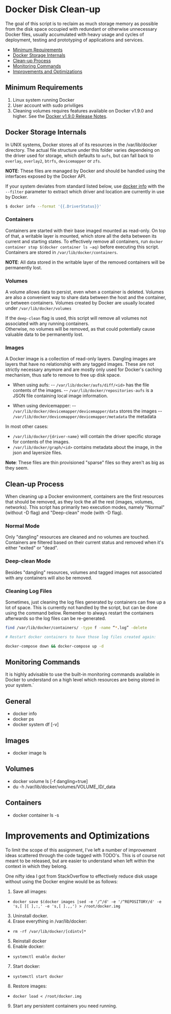 # Docker Disk Clean-up

The goal of this script is to reclaim as much storage memory as possible from the disk space 
occupied with redundant or otherwise unnecessary Docker files, usually accumulated with heavy usage 
and cycles of deployment, testing and prototyping of applications and services.


* [Minimum Requirements](#minimum-requirements)
* [Docker Storage Internals](#docker-storage-internals)
* [Clean-up Process](#clean-up-process)
* [Monitoring Commands](#monitoring-commands)
* [Improvements and Optimizations](#improvements-and-optimizations)

## Minimum Requirements

1. Linux system running Docker
2. User account with sudo priviliges
3. Cleaning volumes requires features available on Docker v1.9.0 and higher. See the 
[Docker v1.9.0 Release Notes](https://github.com/moby/moby/releases/tag/v1.9.0).

## Docker Storage Internals

In UNIX systems, Docker stores all of its resources in the /var/lib/docker directory.
The actual file structure under this folder varies dependeing on the driver used for storage, which
defaults to ```aufs```, but can fall back to ```overlay```, ```overlay2```, ```btrfs```, 
```devicemapper``` or ```zfs```.

__NOTE__: These files are managed by Docker and should be handled using the interfaces exposed by the Docker API.

If your system deviates from standard listed below, use 
[docker info](https://docs.docker.com/edge/engine/reference/commandline/info/) with the ```--filter``` parameter 
to extract which driver and location are currently in use by Docker.

```bash
$ docker info --format '{{.DriverStatus}}'
```
### Containers

Containers are started with their base imaged mounted as read-only. On top of that, a writable layer is mounted, which
store all the delta between its current and starting states. 
To effectively remove all containers, run ```docker container stop $(docker container ls –aq)``` before executing this
script.
Containers are stored in ```/var/lib/docker/containers```.

__NOTE__: All data stored in the writable layer of the removed containers will be permanently lost.

### Volumes

A volume allows data to persist, even when a container is deleted. 
Volumes are also a convenient way to share data between the host and the container, or between containers.
Volumes created by Docker are usually located under ```/var/lib/docker/volumes```

If the ```deep-clean``` flag is used, this script will remove all volumes not associated with any running containers.  
Otherwise, no volumes will be removed, as that could potentially cause valuable data to be permanently lost.

### Images

A Docker image is a collection of read-only layers. Dangling images are layers that have no relationship with any tagged
images. These are not strictly necessary anymore and are mostly only used for Docker's caching mechanism, thus safe to
remove to free up disk space.

- When using aufs:
-- ```/var/lib/docker/aufs/diff/<id>``` has the file contents of the images.
-- ```/var/lib/docker/repositories-aufs``` is a JSON file containing local image information. 

- When using devicemapper:
-- ```/var/lib/docker/devicemapper/devicemapper/data``` stores the images
-- ```/var/lib/docker/devicemapper/devicemapper/metadata``` the metadata

In most other cases:
- ```/var/lib/docker/{driver-name}``` will contain the driver specific storage for contents of the images.
- ```/var/lib/docker/graph/<id>``` contains metadata about the image, in the json and layersize files.

__Note__: These files are thin provisioned "sparse" files so they aren't as big as they seem.

## Clean-up Process

When cleaning up a Docker environment, containers are the first resources that should be removed, as they lock the all 
the rest (images, volumes, networks). This script has primarily two execution modes, namely "Normal" (without -D flag) 
and "Deep-clean" mode (with -D flag). 

### Normal Mode

Only "dangling" resources are cleaned and no volumes are touched.
Containers are filtered based on their current status and removed when it's either "exited" or "dead".

### Deep-clean Mode

Besides "dangling" resources, volumes and tagged images not associated with any containers will also be removed.

### Cleaning Log Files

Sometimes, just cleaning the log files generated by containers can free up a lot of space.
This is currently not handled by the script, but can be done using the command below.
Remember to always restart the containers afterwards so the log files can be re-generated.

```bash
find /var/lib/docker/containers/ -type f -name “*.log” -delete

# Restart docker containers to have those log files created again:

docker-compose down && docker-compose up -d
```

## Monitoring Commands
It is highly advisable to use the built-in monitoring commands available in Docker to understand on a high level which
resources are being stored in your system.`

## General 
- docker info
- docker ps
- docker system df [-v]

## Images
- docker image ls

## Volumes
- docker volume ls [-f dangling=true]
- du -h /var/lib/docker/volumes/VOLUME\_ID/\_data

## Containers
- docker container ls -s

# Improvements and Optimizations
To limit the scope of this assignment, I've left a number of improvement ideas scattered through the code tagged with
TODO's. This is of course not meant to be released, but are easier to understand when left within the context in which
they belong.

One nifty idea I got from StackOverflow to effectively reduce disk usage without using the Docker engine would be as
follows:

1. Save all images: 
+ ```docker save $(docker images |sed -e '/^/d' -e '/^REPOSITORY/d' -e 's,[ ][ ],:,' -e 's,[ ].,,') > /root/docker.img```
3. Uninstall docker.
4. Erase everything in /var/lib/docker: 
+ ```rm -rf /var/lib/docker/[cdintv]*```
5. Reinstall docker
6. Enable docker: 
+ ```systemctl enable docker```
7. Start docker: 
+ ```systemctl start docker```
8. Restore images: 
+ ```docker load < /root/docker.img```
9. Start any persistent containers you need running.
